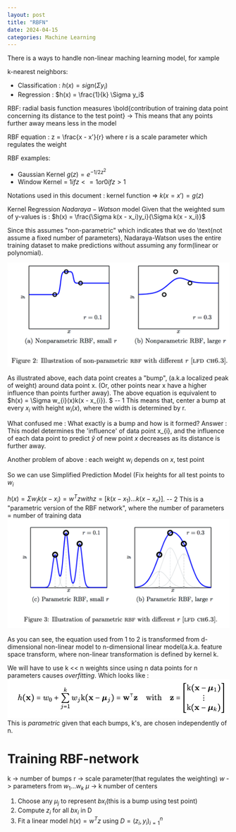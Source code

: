 ```yaml
---
layout: post
title: "RBFN"
date: 2024-04-15
categories: Machine Learning
---
```


There is a ways to handle non-linear maching learning model, for xample

k-nearest neighbors:
- Classification : $h(x) = sign (\Sigma y_i)$
- Regression : $h(x) = \frac{1}{k} \Sigma y_i$


RBF: radial basis function measures \bold{contribution of training data point concerning its distance to the test point} -> This means that any points further away means less in the model

RBF equation : z = \frac{x - x'}{r} where r is a scale parameter which regulates the weight

RBF examples:
- Gaussian Kernel $g(z) = e^{-1/2 z^2}$
- Window Kernel = $1 if z<= 1 or 0 if z > 1$
  
Notations used in this document : kernel function => $k(x = x') = g(z)$

Kernel Regression $Nadaraya-Watson$ model
Given that the weighted sum of y-values is :
$h(x) = \frac{\Sigma k(x - x_i)y_i}{\Sigma k(x - x_i)}$

Since this assumes "non-parametric" which indicates that we do \text{not assume a fixed number of parameters}, Nadaraya-Watson uses the entire training dataset to make predictions without assuming any form(linear or polynomial). 

![](/images/2024-04-16/01.png)

As illustrated above, each data point creates a "bump", (a.k.a localized peak of weight) around data point x. (Or, other points near x have a higher influence than points further away).
The above equation is equivalent to
$h(x) = \Sigma w_{i}(x)k(x - x_{i}). $ -- 1
This means that, center a bump at every $x_{i}$ with height $w_{i}(x)$, where the width is determined by r.

What confused me : What exactly is a bump and how is it formed?
Answer : This model determines the 'influence' of data point x_{i}, and the influence of each data point to predict $\hat{y}$ of new point $x$ decreases as its distance is further away.

Another problem of above : each weight $w_{i}$ depends on $x$, test point

So we can use Simplified Prediction Model (Fix heights for all test points to $w_{i}$

$h(x) = \Sigma w_{i}k(x-x_{i}) = w^{T}z with z = [k(x-x_{1}) ... k(x-x_{n})]$. -- 2
This is a "parametric version of the RBF network", where the number of parameters = number of training data
![](/images/2024-04-16/02.png)


As you can see, the equation used from 1 to 2 is transformed from d-dimensional non-linear model to n-dimensional linear model(a.k.a. feature space transform, where non-linear transformation is defined by kernel k.

We will have to use k << n weights since using n data points for n parameters causes $overfitting$. Which looks like : 
![](/images/2024-04-16/03.png)
This is $parametric$ given that each bumps, k's, are chosen independently of n.

# Training RBF-network
k -> number of bumps
r -> scale parameter(that regulates the weighting)
$w$ -> parameters from $w_{1} ... w_{k}$
$\mu$ -> k number of centers

1) Choose any $\mu_{j}$ to represent $bx_{i}$(this is a bump using test point)
2) Compute $z_{i}$ for all $bx_{i}$ in D
3) Fit a linear model $h(x) = w^{T}z$ using $D = (z_{i}, y_{i})^{n}_{i=1}$





